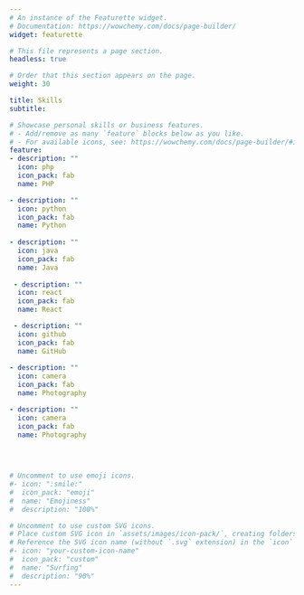 ```yaml
---
# An instance of the Featurette widget.
# Documentation: https://wowchemy.com/docs/page-builder/
widget: featurette

# This file represents a page section.
headless: true

# Order that this section appears on the page.
weight: 30

title: Skills
subtitle:

# Showcase personal skills or business features.
# - Add/remove as many `feature` blocks below as you like.
# - For available icons, see: https://wowchemy.com/docs/page-builder/#icons
feature:
- description: ""
  icon: php
  icon_pack: fab
  name: PHP

- description: ""
  icon: python
  icon_pack: fab
  name: Python  
 
- description: ""
  icon: java
  icon_pack: fab
  name: Java   
 
 - description: ""
  icon: react
  icon_pack: fab
  name: React  

 - description: ""
  icon: github
  icon_pack: fab
  name: GitHub    
 
- description: ""
  icon: camera
  icon_pack: fab
  name: Photography

- description: ""
  icon: camera
  icon_pack: fab
  name: Photography  
  
  


# Uncomment to use emoji icons.
#- icon: ":smile:"
#  icon_pack: "emoji"
#  name: "Emojiness"
#  description: "100%"  

# Uncomment to use custom SVG icons.
# Place custom SVG icon in `assets/images/icon-pack/`, creating folders if necessary.
# Reference the SVG icon name (without `.svg` extension) in the `icon` field.
#- icon: "your-custom-icon-name"
#  icon_pack: "custom"
#  name: "Surfing"
#  description: "90%"
---
```

